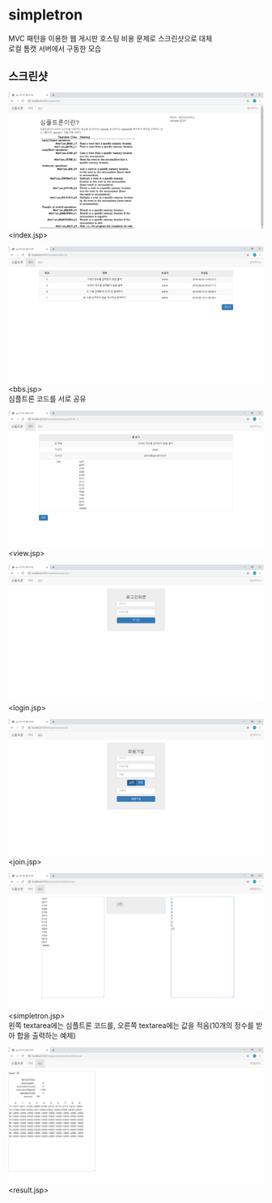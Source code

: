 # simpletron

MVC 패턴을 이용한 웹 게시판
호스팅 비용 문제로 스크린샷으로 대체   
로컬 톰캣 서버에서 구동한 모습



스크린샷
-------

![index](./screenshot/index.PNG)   
<index.jsp>   


![bbs](./screenshot/bbs.PNG)   
<bbs.jsp>   
심플트론 코드를 서로 공유   


![view](./screenshot/view.PNG)   
<view.jsp>   


![login](./screenshot/login.PNG)   
<login.jsp>   


![join](./screenshot/join.PNG)   
<join.jsp>   


![simpletron](./screenshot/simpletron.PNG)   
<simpletron.jsp>   
왼쪽 textarea에는 심플트론 코드를, 오른쪽 textarea에는 값을 적음(10개의 정수를 받아 합을 출력하는 예제)   


![result](./screenshot/result.PNG)   
<result.jsp>   

